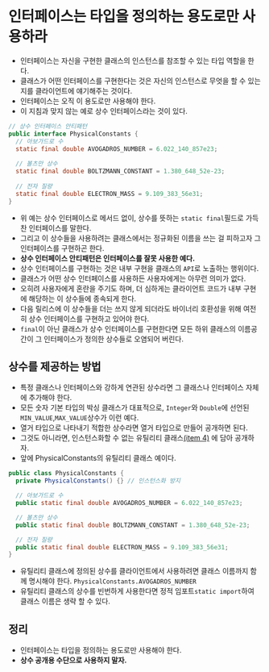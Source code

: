 # 인터페이스는 타입을 정의하는 용도로만 사용하라

* 인터페이스는 자신을 구현한 클래스의 인스턴스를 참조할 수 있는 타입 역할을 한다.
* 클래스가 어떤 인터페이스를 구현한다는 것은 자신의 인스턴스로 무엇을 할 수 있는지를 클라이언트에 얘기해주는 것이다.
* 인터페이스는 오직 이 용도로만 사용해야 한다.
* 이 지침과 맞지 않는 예로 상수 인터페이스라는 것이 있다.

```java
// 상수 인터페이스 안티패턴
public interface PhysicalConstants {
  // 아보가드로 수
  static final double AVOGADROS_NUMBER = 6.022_140_857e23;
  
  // 볼츠만 상수
  static final double BOLTZMANN_CONSTANT = 1.380_648_52e-23;
  
  // 전자 질량
  static final double ELECTRON_MASS = 9.109_383_56e31;
}
```
* 위 예는 상수 인터페이스로 메서드 없이, 상수를 뜻하는 `static final`필드로 가득 찬 인터페이스를 말한다.
* 그리고 이 상수들을 사용하려는 클래스에서는 정규화된 이름을 쓰는 걸 피하고자 그 인터페이스를 구현하곤 한다.
* **상수 인터페이스 안티패턴은 인터페이스를 잘못 사용한 예다.**
* 상수 인터페이스를 구현하는 것은 내부 구현을 클래스의 `API`로 노출하는 행위이다.
* 클래스가 어떤 상수 인터페이스를 사용하든 사용자에게는 아무런 의미가 없다.
* 오히려 사용자에게 혼란을 주기도 하며, 더 심하게는 클라이언트 코드가 내부 구현에 해당하는 이 상수들에 종속되게 한다.
* 다음 릴리스에 이 상수들을 더는 쓰지 않게 되더라도 바이너리 호환성을 위해 여전히 상수 인터페이스를 구현하고 있어야 한다.
* `final`이 아닌 클래스가 상수 인터페이스를 구현한다면 모든 하위 클래스의 이름공간이 그 인터페이스가 정의한 상수들로 오염되어 버린다.

## 상수를 제공하는 방법

* 특정 클래스나 인터페이스와 강하게 연관된 상수라면 그 클래스나 인터페이스 자체에 추가해야 한다.
* 모든 숫자 기본 타입의 박싱 클래스가 대표적으로, `Integer`와 `Double`에 선언된 `MIN_VALUE`,`MAX_VALUE`상수가 이런 예다.
* 열거 타입으로 나타내기 적합한 상수라면 열거 타입으로 만들어 공개하면 된다.
* 그것도 아니라면, 인스턴스화할 수 없는 유틸리티 클래스[(item 4)](https://github.com/parkhanbeen/study/blob/master/effective-java/2%EC%9E%A5/4.%EC%9D%B8%EC%8A%A4%ED%84%B4%EC%8A%A4%ED%99%94%EB%A5%BC%20%EB%A7%89%EC%9C%BC%EB%A0%A4%EA%B1%B0%EB%93%A0%20private%20%EC%83%9D%EC%84%B1%EC%9E%90%EB%A5%BC%20%EC%82%AC%EC%9A%A9%ED%95%98%EB%9D%BC.md)
  에 담아 공개하자.
* 앞에 PhysicalConstants의 유틸리티 클래스 예이다.
```java
public class PhysicalConstants {
  private PhysicalConstants() {} // 인스턴스화 방지

  // 아보가드로 수
  public static final double AVOGADROS_NUMBER = 6.022_140_857e23;

  // 볼츠만 상수
  public static final double BOLTZMANN_CONSTANT = 1.380_648_52e-23;

  // 전자 질량
  public static final double ELECTRON_MASS = 9.109_383_56e31;
}
```

* 유틸리티 클래스에 정의된 상수를 클라이언트에서 사용하려면 클래스 이름까지 함께 명시해야 한다. `PhysicalConstants.AVOGADROS_NUMBER`
* 유틸리티 클래스의 상수를 빈번하게 사용한다면 정적 임포트`static import`하여 클래스 이름은 생략 할 수 있다.

## 정리
* 인터페이스는 타입을 정의하는 용도로만 사용해야 한다. 
* **상수 공개용 수단으로 사용하지 말자.**
